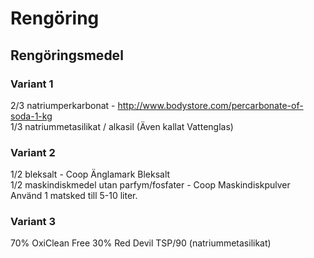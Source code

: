 # Rengöring 

## Rengöringsmedel
### Variant 1

2/3 natriumperkarbonat - http://www.bodystore.com/percarbonate-of-soda-1-kg  
1/3 natriummetasilikat / alkasil (Även kallat Vattenglas)  

### Variant 2
1/2 bleksalt - Coop Änglamark Bleksalt  
1/2 maskindiskmedel utan parfym/fosfater - Coop Maskindiskpulver  
Använd 1 matsked till 5-10 liter.  

### Variant 3

70% OxiClean Free
30% Red Devil TSP/90 (natriummetasilikat)